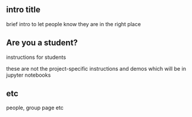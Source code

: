 
## intro title

brief intro to let people know they are in the right place

## Are you a student?

instructions for students

these are not the project-specific instructions and demos which will be
in jupyter notebooks

## etc

people, group page etc

